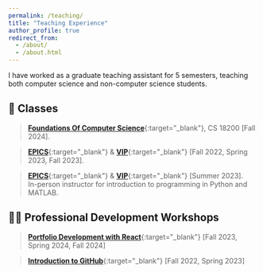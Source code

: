 ```yaml
---
permalink: /teaching/
title: "Teaching Experience"
author_profile: true
redirect_from:
  - /about/
  - /about.html
---
```


I have worked as a graduate teaching assistant for 5 semesters, teaching both computer science and non-computer science students.

## 📖 Classes

> [**Foundations Of Computer Science**](https://selfservice.mypurdue.purdue.edu/prod/bzwsrch.p_catalog_detail?term=201830&subject=CS&cnbr=18200&enhanced=Y){:target="\_blank"}, CS 18200 [Fall 2024].

> [**EPICS**](https://engineering.purdue.edu/EPICS){:target="\_blank"} & [**VIP**](https://engineering.purdue.edu/VIP){:target="\_blank"} [Fall 2022, Spring 2023, Fall 2023].

> [**EPICS**](https://engineering.purdue.edu/EPICS){:target="\_blank"} & [**VIP**](https://engineering.purdue.edu/VIP){:target="\_blank"} [Summer 2023].  
>  In-person instructor for introduction to programming in Python and MATLAB.

## 🧑‍🎓 Professional Development Workshops

> [**Portfolio Development with React**](../files/React_PDH_VIP.pdf){:target="\_blank"} [Fall 2023, Spring 2024, Fall 2024]

> [**Introduction to GitHub**](../files/Presentation_PDH_GitHUB.pdf){:target="\_blank"} [Fall 2022, Spring 2023]
